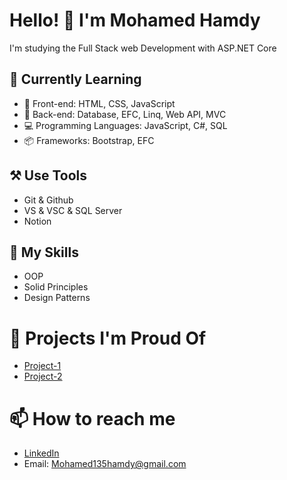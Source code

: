 # Hello! 👋 I'm Mohamed Hamdy
I'm studying the Full Stack web Development with ASP.NET Core

## 🌱 Currently Learning
 - 🎨 Front-end: HTML, CSS, JavaScript
 - 🧠 Back-end: Database, EFC, Linq, Web API, MVC
 - 💻 Programming Languages: JavaScript, C#, SQL
 - 📦 Frameworks: Bootstrap, EFC
## ⚒️ Use Tools
 - Git & Github
 - VS & VSC & SQL Server
 - Notion
## 🚀 My Skills
 - OOP
 - Solid Principles
 - Design Patterns
# 💼 Projects I'm Proud Of
 - [Project-1](https://github.com/MohamedHamada13/Egyption-League-Web-API) 
 - [Project-2]([URL])
# 📫 How to reach me
 - [LinkedIn](https://www.linkedin.com/in/mohamed-hamdy-5ab364227/)
 - Email: Mohamed135hamdy@gmail.com

